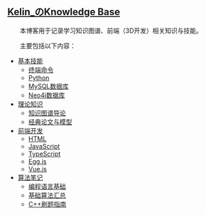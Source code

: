 ## [Kelin_のKnowledge Base](https://www.bullorwolf.top)

&emsp;&emsp;本博客用于记录学习知识图谱、前端（3D开发）相关知识与技能。

&emsp;&emsp;主要包括以下内容：

- [基本技能](basic_skill.md)
  * [终端命令](Basic_skill/终端命令)
  * [Python](Basic_skill/Python)
  * [MySQL数据库](Basic_skill/MySQL)
  * [Neo4j数据库](Basic_skill/Neo4j)
- [理论知识](basic_knowledge.md)
  * [知识图谱导论](Basic_knowledge/知识图谱导论)
  * [经典论文与模型](Basic_knowledge/KGE)
- [前端开发](Front.md)
  - [HTML](Front/HTML.md)
  - [JavaScript](Front/JavaScript.md)
  - [TypeScript](Front/TypeScript.md)
  - [Egg.js](Front/Egg.js.md)
  - [Vue.js](Front/Vue.js.md)
- [算法笔记](algorithm_notes.md)
  * [编程语言基础](Algorithm/编程语言基础.md)
  * [基础算法汇总](Algorithm/基础算法汇总.md)
  * [C++刷题指南](Algorithm/C++刷题指南.md)
  